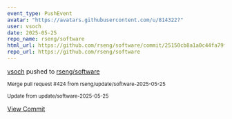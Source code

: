 ```yaml
---
event_type: PushEvent
avatar: "https://avatars.githubusercontent.com/u/814322?"
user: vsoch
date: 2025-05-25
repo_name: rseng/software
html_url: https://github.com/rseng/software/commit/25150cb8a1a0c44fa79f473095a99df4858b02a9
repo_url: https://github.com/rseng/software
---
```


<a href='https://github.com/vsoch' target='_blank'>vsoch</a> pushed to <a href='https://github.com/rseng/software' target='_blank'>rseng/software</a>

<small>Merge pull request #424 from rseng/update/software-2025-05-25

Update from update/software-2025-05-25</small>

<a href='https://github.com/rseng/software/commit/25150cb8a1a0c44fa79f473095a99df4858b02a9' target='_blank'>View Commit</a>